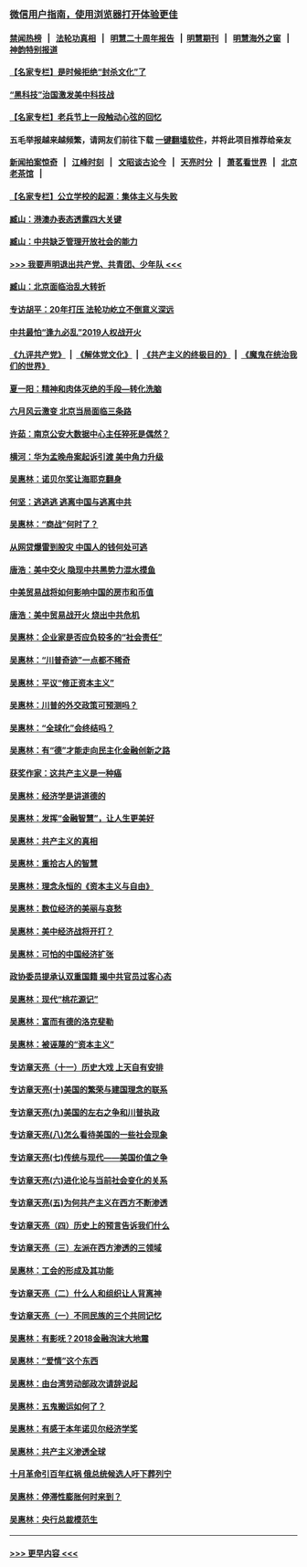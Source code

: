 ### [微信用户指南，使用浏览器打开体验更佳](https://github.com/gfw-breaker/banned-news1/blob/master/indexes/wechat-guide.md?t=0)
#### [禁闻热榜](热点新闻.md?t=0)  &nbsp;&nbsp;|&nbsp;&nbsp; [法轮功真相](https://github.com/gfw-breaker/truth/blob/master/README.md?t=0) &nbsp;&nbsp;|&nbsp;&nbsp; [明慧二十周年报告](https://github.com/gfw-breaker/mh-reports/blob/master/README.md?t=0) &nbsp;&nbsp;|&nbsp;&nbsp;[明慧期刊](https://github.com/gfw-breaker/mh-qikan) &nbsp;&nbsp;|&nbsp;&nbsp; [明慧海外之窗](https://github.com/gfw-breaker/mh-news/blob/master/README.md?t=0) &nbsp;&nbsp;|&nbsp;&nbsp; [神韵特别报道](https://github.com/gfw-breaker/mh-news/blob/master/shenyun.md?t=0)
#### [【名家专栏】是时候拒绝“封杀文化”了](../pages/nsc423/n11814093.md?t=02091311) 
#### [“黑科技”治国激发美中科技战](../pages/nsc423/n11638056.md?t=02091311) 
#### [【名家专栏】老兵节上一段触动心弦的回忆](../pages/nsc423/n11646016.md?t=02091311) 
#### 五毛举报越来越频繁，请网友们前往下载 [一键翻墙软件](https://github.com/gfw-breaker/ssr-accounts)，并将此项目推荐给亲友
#### [新闻拍案惊奇](https://github.com/gfw-breaker/banned-news1/blob/master/pages/link4.md) &nbsp;&nbsp;|&nbsp;&nbsp; [江峰时刻](https://github.com/gfw-breaker/banned-news1/blob/master/pages/link4.md) &nbsp;&nbsp;|&nbsp;&nbsp; [文昭谈古论今](https://github.com/gfw-breaker/banned-news1/blob/master/pages/link4.md) &nbsp;&nbsp;|&nbsp;&nbsp; [天亮时分](https://github.com/gfw-breaker/banned-news1/blob/master/pages/link4.md) &nbsp;&nbsp;|&nbsp;&nbsp; [萧茗看世界](https://github.com/gfw-breaker/banned-news1/blob/master/pages/link4.md) &nbsp;&nbsp;|&nbsp;&nbsp; [北京老茶馆](https://github.com/gfw-breaker/banned-news1/blob/master/pages/link4.md) &nbsp;&nbsp;|&nbsp;&nbsp; 
#### [【名家专栏】公立学校的起源：集体主义与失败](../pages/nsc423/n11601833.md?t=02091311) 
#### [臧山：港澳办表态透露四大关键](../pages/nsc423/n11421628.md?t=02091311) 
#### [臧山：中共缺乏管理开放社会的能力](../pages/nsc423/n11407457.md?t=02091311) 
#### [>>> 我要声明退出共产党、共青团、少年队 <<<](https://github.com/begood0513/goodnews/blob/master/quit/letter.md) 
#### [臧山：北京面临治乱大转折](../pages/nsc423/n11406895.md?t=02091311) 
#### [专访胡平：20年打压 法轮功屹立不倒意义深远](../pages/nsc423/n11398800.md?t=02091311) 
#### [中共最怕“逢九必乱”2019人权战开火](../pages/nsc423/n11385248.md?t=02091311) 
#### [《九评共产党》](https://github.com/begood0513/9ping.md/blob/master/README.md) &nbsp;|&nbsp; [《解体党文化》](../../../../jtdwh.md/blob/master/README.md)  &nbsp;|&nbsp; [《共产主义的终极目的》](../../../../gczydzjmd.md/blob/master/README.md) &nbsp;|&nbsp; [《魔鬼在统治我们的世界》](../../../../mgztzwmdsj.md/blob/master/README.md) 
#### [夏一阳：精神和肉体灭绝的手段—转化洗脑](../pages/nsc423/n11368250.md?t=02091311) 
#### [六月风云激变 北京当局面临三条路](../pages/nsc423/n11313668.md?t=02091311) 
#### [许茹：南京公安大数据中心主任猝死是偶然？](../pages/nsc423/n11064744.md?t=02091311) 
#### [横河：华为孟晚舟案起诉引渡 美中角力升级](../pages/nsc423/n11027230.md?t=02091311) 
#### [吴惠林：诺贝尔奖让海耶克翻身](../pages/nsc423/n10890049.md?t=02091311) 
#### [何坚：逃逃逃 逃离中国与逃离中共](../pages/nsc423/n10592891.md?t=02091311) 
#### [吴惠林：“商战”何时了？](../pages/nsc423/n10573558.md?t=02091311) 
#### [从网贷爆雷到股灾 中国人的钱何处可逃](../pages/nsc423/n10572800.md?t=02091311) 
#### [唐浩：美中交火 隐现中共黑势力混水摸鱼](../pages/nsc423/n10544040.md?t=02091311) 
#### [中美贸易战将如何影响中国的房市和币值](../pages/nsc423/n10543697.md?t=02091311) 
#### [唐浩：美中贸易战开火 烧出中共危机](../pages/nsc423/n10540126.md?t=02091311) 
#### [吴惠林：企业家是否应负较多的“社会责任”](../pages/nsc423/n10535022.md?t=02091311) 
#### [吴惠林：“川普奇迹”一点都不稀奇](../pages/nsc423/n10512808.md?t=02091311) 
#### [吴惠林：平议“修正资本主义”](../pages/nsc423/n10495724.md?t=02091311) 
#### [吴惠林：川普的外交政策可预测吗？](../pages/nsc423/n10462387.md?t=02091311) 
#### [吴惠林：“全球化”会终结吗？](../pages/nsc423/n10452838.md?t=02091311) 
#### [吴惠林：有“德”才能走向民主化金融创新之路](../pages/nsc423/n10432292.md?t=02091311) 
#### [获奖作家：这共产主义是一种癌](../pages/nsc423/n10431541.md?t=02091311) 
#### [吴惠林：经济学是讲道德的](../pages/nsc423/n10398014.md?t=02091311) 
#### [吴惠林：发挥“金融智慧”，让人生更美好](../pages/nsc423/n10375019.md?t=02091311) 
#### [吴惠林：共产主义的真相](../pages/nsc423/n10351394.md?t=02091311) 
#### [吴惠林：重拾古人的智慧](../pages/nsc423/n10337691.md?t=02091311) 
#### [吴惠林：理念永恒的《资本主义与自由》](../pages/nsc423/n10316274.md?t=02091311) 
#### [吴惠林：数位经济的美丽与哀愁](../pages/nsc423/n10292946.md?t=02091311) 
#### [吴惠林：美中经济战将开打？](../pages/nsc423/n10258825.md?t=02091311) 
#### [吴惠林：可怕的中国经济扩张](../pages/nsc423/n10219147.md?t=02091311) 
#### [政协委员提承认双重国籍 揭中共官员过客心态](../pages/nsc423/n10208809.md?t=02091311) 
#### [吴惠林：现代“桃花源记”](../pages/nsc423/n10185234.md?t=02091311) 
#### [吴惠林：富而有德的洛克斐勒](../pages/nsc423/n10142264.md?t=02091311) 
#### [吴惠林：被诬蔑的“资本主义”](../pages/nsc423/n10124816.md?t=02091311) 
#### [专访章天亮（十一）历史大戏 上天自有安排](../pages/nsc423/n10094905.md?t=02091311) 
#### [专访章天亮(十)美国的繁荣与建国理念的联系](../pages/nsc423/n10094899.md?t=02091311) 
#### [专访章天亮(九)美国的左右之争和川普执政](../pages/nsc423/n10094889.md?t=02091311) 
#### [专访章天亮(八)怎么看待美国的一些社会现象](../pages/nsc423/n10094857.md?t=02091311) 
#### [专访章天亮(七)传统与现代——美国价值之争](../pages/nsc423/n10093140.md?t=02091311) 
#### [专访章天亮(六)进化论与当前社会变化的关系](../pages/nsc423/n10092036.md?t=02091311) 
#### [专访章天亮(五)为何共产主义在西方不断渗透](../pages/nsc423/n10083620.md?t=02091311) 
#### [专访章天亮（四）历史上的预言告诉我们什么](../pages/nsc423/n10083606.md?t=02091311) 
#### [专访章天亮（三）左派在西方渗透的三领域](../pages/nsc423/n10081115.md?t=02091311) 
#### [吴惠林：工会的形成及其功能](../pages/nsc423/n10080633.md?t=02091311) 
#### [专访章天亮（二）什么人和组织让人背离神](../pages/nsc423/n10076637.md?t=02091311) 
#### [专访章天亮（一）不同民族的三个共同记忆](../pages/nsc423/n10074188.md?t=02091311) 
#### [吴惠林：有影呒？2018金融泡沫大地震](../pages/nsc423/n10040534.md?t=02091311) 
#### [吴惠林：“爱情”这个东西](../pages/nsc423/n10019423.md?t=02091311) 
#### [吴惠林：由台湾劳动部政次请辞说起](../pages/nsc423/n9979679.md?t=02091311) 
#### [吴惠林：五鬼搬运如何了？](../pages/nsc423/n9925338.md?t=02091311) 
#### [吴惠林：有感于本年诺贝尔经济学奖](../pages/nsc423/n9871883.md?t=02091311) 
#### [吴惠林：共产主义渗透全球](../pages/nsc423/n9812748.md?t=02091311) 
#### [十月革命引百年红祸 俄总统候选人吁下葬列宁](../pages/nsc423/n9810182.md?t=02091311) 
#### [吴惠林：停滞性膨胀何时来到？](../pages/nsc423/n9764136.md?t=02091311) 
#### [吴惠林：央行总裁模范生](../pages/nsc423/n9728134.md?t=02091311) 

----
#### [ >>> 更早内容 <<< ](../indexes/nsc423-earlier.md)
